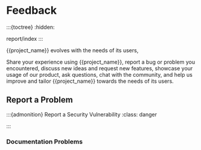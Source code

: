 # Feedback
:::{toctree}
:hidden:

report/index
:::


{{project_name}} evolves with the needs of its users,

Share your experience using {{project_name}},
report a bug or problem you encountered, discuss new ideas and request new features,
showcase your usage of our product, ask questions, chat with the community,
and help us improve and tailor {{project_name}} towards the needs of its users.



## Report a Problem
:::{admonition} Report a Security Vulnerability
:class: danger

:::



### Documentation Problems
